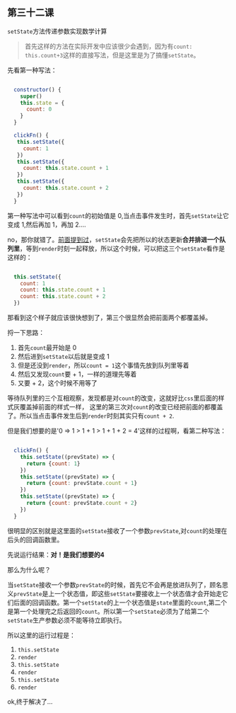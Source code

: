 ## 第三十二课

``setState``方法传递参数实现数学计算

> 首先这样的方法在实际开发中应该很少会遇到，因为有``count: this.count+3``这样的直接写法，但是这里是为了搞懂``setState``。

先看第一种写法：
```javascript

  constructor() {
    super()
    this.state = {
      count: 0
    }
  }

  clickFn() {
   this.setState({
     count: 1
   })
   this.setState({
     count: this.state.count + 1
   })
   this.setState({
     count: this.state.count + 2
   })
  }
```

第一种写法中可以看到``count``的初始值是 0,当点击事件发生时，首先``setState``让它变成 1,然后再加 1，再加 2....

no，那你就错了。[前面提到过](https://github.com/daoyi7/r/blob/master/src/study/study-24/)，``setState``会先把所以的状态更新**合并排进一个队列里**，等到``render``时刻一起释放，所以这个时候，可以把这三个``setState``看作是这样的：
```javascript

  this.setState({
    count: 1
    count: this.state.count + 1
    count: this.state.count + 2
  })
```

那看到这个样子就应该很快想到了，第三个很显然会把前面两个都覆盖掉。

捋一下思路：
1. 首先``count``最开始是 0
2. 然后进到``setState``以后就是变成 1
3. 但是还没到``render``，所以``count = 1``这个事情先放到队列里等着
4. 然后又发现``count``要 + 1，一样的道理先等着
5. 又要 + 2，这个时候不用等了

等待队列里的三个互相观察，发现都是对``count``的改变，这就好比``css``里后面的样式灰覆盖掉前面的样式一样， 这里的第三次对``count``的改变已经把前面的都覆盖了。所以当点击事件发生后到``render``时刻其实只有``count + 2``.

但是我们想要的是'0 => 1 > 1 + 1 > 1 + 1 + 2 = 4'这样的过程啊，看第二种写法：
```javascript

  clickFn() {
    this.setState((prevState) => {
      return {count: 1}
    })
    this.setState((prevState) => {
      return {count: prevState.count + 1}
    })
    this.setState((prevState) => {
      return {count: prevState.count + 2}
    })
  }
```

很明显的区别就是这里面的``setState``接收了一个参数``prevState``,对``count``的处理在后头的回调函数里。

先说运行结果：**对！是我们想要的4**

那么为什么呢？

当``setState``接收一个参数``prevState``的时候，首先它不会再是放进队列了，顾名思义``prevState``是上一个状态值，即这些``setState``要接收上一个状态值才会开始走它们后面的回调函数。第一个``setState``的上一个状态值是``state``里面的``count``,第二个是第一个处理完之后返回的``count``。所以第一个``setState``必须为了给第二个``setState``生产参数必须不能等待立即执行。

所以这里的运行过程是：
1. ``this.setState``
2. ``render``
3. ``this.setState``
4. ``render``
5. ``this.setState``
6. ``render``

ok,终于解决了...
